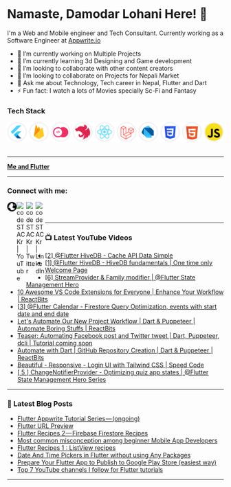 # Namaste, Damodar Lohani Here! 👋

I'm a Web and Mobile engineer and Tech Consultant. Currently working as a Software Engineer at [Appwrite.io](https://appwrite.io)

- 🔭 I’m currently working on Multiple Projects
- 🌱 I’m currently learning 3d Designing and Game development
- 👯 I’m looking to collaborate with other content creators
- 👯 I’m looking to collaborate on Projects for Nepali Market
- 💬 Ask me about Technology, Tech career in Nepal, Flutter and Dart
- ⚡ Fun fact: I watch a lots of Movies specially Sc-Fi and Fantasy

### Tech Stack
<img src="assets/tech.svg" title="Flutter, Firebase, Appwrite, NestJs, ReactJS, Laravel, Dart, HTML, CSS, JS" alt="Flutter, Firebase, Appwrite, NestJs, ReactJS, Laravel, Dart, HTML, CSS, JS" /> <br /><br />
___

**[Me and Flutter](https://github.com/lohanidamodar/lohanidamodar/blob/master/FLUTTER.md)**
___

### Connect with me:

[<img align="left" alt="codeSTACKr.com" width="22px" src="https://raw.githubusercontent.com/iconic/open-iconic/master/svg/globe.svg" />][website]
[<img align="left" alt="codeSTACKr | YouTube" width="22px" src="https://cdn.jsdelivr.net/npm/simple-icons@v3/icons/youtube.svg" />][youtube]
[<img align="left" alt="codeSTACKr | Twitter" width="22px" src="https://cdn.jsdelivr.net/npm/simple-icons@v3/icons/twitter.svg" />][twitter]
[<img align="left" alt="codeSTACKr | LinkedIn" width="22px" src="https://cdn.jsdelivr.net/npm/simple-icons@v3/icons/linkedin.svg" />][linkedin]

<br />
<br />

---

### 📺 Latest YouTube Videos
<!-- YOUTUBE:START -->
- [[2]  @Flutter  HiveDB - Cache API Data Simple](https://www.youtube.com/watch?v=sKMSAf3dECs)
- [[1] @Flutter HiveDB - HiveDB fundamentals | One time only Welcome Page](https://www.youtube.com/watch?v=CQG-w_7fbdY)
- [[6] StreamProvider & Family modifier | ​@Flutter State Management Hero](https://www.youtube.com/watch?v=ZWRiH-iBVm8)
- [10 Awesome VS Code Extensions for Everyone | Enhance Your Workflow |  ReactBits](https://www.youtube.com/watch?v=OsiVsBW3d0k)
- [[3] @Flutter Calendar - Firestore Query Optimization, events with start date and end date](https://www.youtube.com/watch?v=Ni6LzrPTMrI)
- [Let's Automate Our New Project Workflow | Dart & Puppeteer | Automate Boring Stuffs | ReactBits](https://www.youtube.com/watch?v=jPW3FTaoLgA)
- [Teaser: Automating Facebook post and Twitter tweet | Dart, Puppeteer, dcli | Tutorial coming soon](https://www.youtube.com/watch?v=BWFs-zeB84M)
- [Automate with Dart | GitHub Repository Creation | Dart & Puppeteer | ReactBits](https://www.youtube.com/watch?v=EgBJm3TgUao)
- [Beautiful - Responsive - Login UI with Tailwind CSS | Speed Code](https://www.youtube.com/watch?v=JMZPjKOk2Lc)
- [[ 5 ] ChangeNotifierProvider - Optimizing quiz app states | @Flutter  State Management Hero Series](https://www.youtube.com/watch?v=x7Y-g5Q4eXw)
<!-- YOUTUBE:END -->

---

### 📕 Latest Blog Posts
<!-- BLOG-POST-LIST:START -->
- [Flutter Appwrite Tutorial Series — (ongoing)](https://medium.com/@LohaniDamodar/flutter-appwrite-tutorial-series-ongoing-72ef3d5bb8ba?source=rss-21afa4abace7------2)
- [Flutter URL Preview](https://medium.com/@LohaniDamodar/flutter-url-preview-a386920bdfe6?source=rss-21afa4abace7------2)
- [Flutter Recipes 2 — Firebase Firestore Recipes](https://medium.com/@LohaniDamodar/flutter-recipes-2-firebase-firestore-recipes-2f09e58a7298?source=rss-21afa4abace7------2)
- [Most common misconception among beginner Mobile App Developers](https://medium.com/@LohaniDamodar/most-common-misconception-among-beginner-mobile-app-developers-6309b08f36a7?source=rss-21afa4abace7------2)
- [Flutter Recipes 1 : ListView recipes](https://medium.com/@LohaniDamodar/flutter-recipes-1-listview-recipes-e604f63460bd?source=rss-21afa4abace7------2)
- [Date And Time Pickers in Flutter without using Any Packages](https://medium.com/@LohaniDamodar/date-and-time-pickers-in-flutter-without-using-any-packages-1de04a13938c?source=rss-21afa4abace7------2)
- [Prepare Your Flutter App to Publish to Google Play Store (easiest way)](https://medium.com/@LohaniDamodar/prepare-your-flutter-app-to-publish-to-google-play-store-easiest-way-fb2efbff8b22?source=rss-21afa4abace7------2)
- [Top 7 YouTube channels I follow for Flutter tutorials](https://medium.com/@LohaniDamodar/top-7-youtube-channels-i-follow-for-flutter-tutorials-b7035968a9ad?source=rss-21afa4abace7------2)
<!-- BLOG-POST-LIST:END -->

---

[website]: https://dlohani.com.np
[twitter]: https://twitter.com/lohanidamodar
[youtube]: https://youtube.com/reactbits
[linkedin]: https://linkedin.com/in/lohanidamodar
